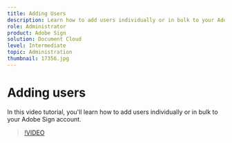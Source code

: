 ```yaml
---
title: Adding Users
description: Learn how to add users individually or in bulk to your Adobe Sign account
role: Administrator
product: Adobe Sign
solution: Document Cloud
level: Intermediate
topic: Administration
thumbnail: 17356.jpg
---
```


# Adding users

In this video tutorial, you'll learn how to add users individually or in bulk to your Adobe Sign account.

>[!VIDEO](https://video.tv.adobe.com/v/17356?hidetitle=true)